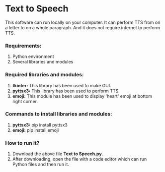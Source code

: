 # Text to Speech

This software can run locally on your computer. It can perform TTS from on a letter to on a whole paragraph. And it does not require internet to perform TTS.

### Requirements:
1. Python environment
2. Several libraries and modules

### Required libraries and modules:
1. **tkinter:** This library has been used to make GUI.
2. **pyttsx3:** This library has been used to perform TTS.
3. **emoji:** This module has been used to display 'heart' emoji at bottom right corner.

### Commands to install libraries and modules:
1. **pyttsx3:** pip install pyttsx3
2. **emoji:** pip install emoji

### How to run it?
1. Download the above file **Text to Speech.py**.
2. After downloading, open the file with a code editor which can run Python files and then run it.

